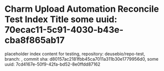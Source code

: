 # Charm Upload Automation Reconcile Test Index Title some uuid: 70ecac11-5c91-4030-b43e-cba8f865ab17
 placeholder index content for testing,  repository: deusebio/repo-test,  branch: ,  commit sha: d80157ac2181fbb45ca7011a311b30e1779956d0,  some uuid: 7cd4167e-50f9-42fa-bd52-8e0ffdd87162
